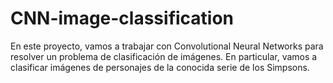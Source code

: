 # CNN-image-classification
En este proyecto, vamos a trabajar con Convolutional Neural Networks para resolver un problema de clasificación de imágenes. En particular, vamos a clasificar imágenes de personajes de la conocida serie de los Simpsons.
